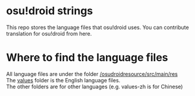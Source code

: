 # osu!droid strings
This repo stores the language files that osu!droid uses.
You can contribute translation for osu!droid from here.

# Where to find the language files
All language files are under the folder [/osudroidresource/src/main/res](https://github.com/EdrowsLuo/osudroidstrings/tree/master/osudroidresource/src/main/res)
<br>The [values](https://github.com/EdrowsLuo/osudroidstrings/tree/master/osudroidresource/src/main/res/values) 
folder is the English language files.
<br>The other folders are for other languages (e.g. values-zh is for Chinese)
